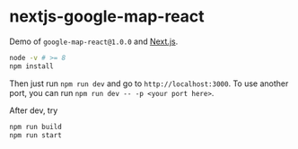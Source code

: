 # nextjs-google-map-react
Demo of `google-map-react@1.0.0` and [Next.js](https://github.com/zeit/next.js).
```bash
node -v # >= 8 
npm install 
```
Then just run `npm run dev` and go to `http://localhost:3000`. To use another port, you can run `npm run dev -- -p <your port here>`.

After dev, try
```bash
npm run build
npm run start
```
